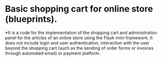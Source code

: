 # Basic shopping cart for online store (blueprints).

*It is a code for the implementation of the shopping cart and administration panel for the articles of an online store using the Flask mini-framework. It does not include login and user authentication, interaction with the user beyond the shopping cart (such as the sending of order forms or invoices through automated email) or payment platform.

